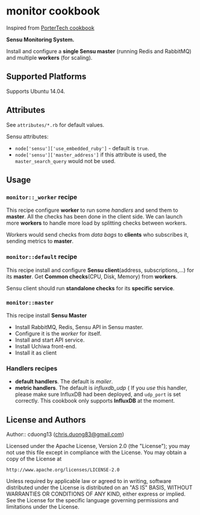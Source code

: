 # monitor cookbook

Inspired from [PorterTech cookbook](https://github.com/portertech/chef-monitor)

**Sensu Monitoring System.**

Install and configure a **single Sensu master** (running Redis and RabbitMQ)
and multiple **workers** (for scaling).

## Supported Platforms

Supports Ubuntu 14.04.

## Attributes

See `attributes/*.rb` for default values.

Sensu attributes:
- `node['sensu']['use_embedded_ruby']` - default is `true`.
- `node['sensu']['master_address']` if this attribute is used, the
`master_search_query` would not be used.

## Usage

### `monitor::_worker` recipe

This recipe configure  **worker** to run some *handlers* and send them to **master**.
All the checks has been done in the client side. We can launch more **workers**
to handle more load by splitting checks between workers.

Workers would send checks from *data bags* to **clients** who subscribes it,
sending metrics to **master**.

### `monitor::default` recipe

This recipe install and configure **Sensu client**(address, subscriptions,...)
for its **master**. Get **Common checks**(CPU, Disk, Memory) from **workers**.

Sensu client should run **standalone checks** for its **specific service**.

### `monitor::master`

This recipe install **Sensu Master**

  - Install RabbitMQ, Redis, Sensu API in Sensu master.
  - Configure it is the *worker* for itself.
  - Install and start API service.
  - Install Uchiwa front-end.
  - Install it as client

### Handlers recipes

- **default handlers**. The default is *mailer*.
- **metric handlers**. The default is *influxdb_udp*
( If you _use_ this handler, please make sure InfluxDB had been deployed,
and `udp_port` is set correctly. This cookbook only supports  **InfluxDB**
at the moment.

## License and Authors

Author:: cduong13 (<chris.duong83@gmail.com>)

Licensed under the Apache License, Version 2.0 (the "License");
you may not use this file except in compliance with the License.
You may obtain a copy of the License at

    http://www.apache.org/licenses/LICENSE-2.0

Unless required by applicable law or agreed to in writing, software
distributed under the License is distributed on an "AS IS" BASIS,
WITHOUT WARRANTIES OR CONDITIONS OF ANY KIND, either express or implied.
See the License for the specific language governing permissions and
limitations under the License.
